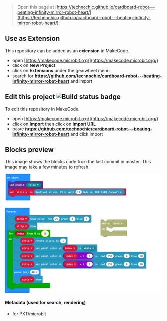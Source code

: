 
> Open this page at [https://technochic.github.io/cardboard-robot---beating-infinity-mirror-robot-heart/](https://technochic.github.io/cardboard-robot---beating-infinity-mirror-robot-heart/)

## Use as Extension

This repository can be added as an **extension** in MakeCode.

* open [https://makecode.microbit.org/](https://makecode.microbit.org/)
* click on **New Project**
* click on **Extensions** under the gearwheel menu
* search for **https://github.com/technochic/cardboard-robot---beating-infinity-mirror-robot-heart** and import

## Edit this project ![Build status badge](https://github.com/technochic/cardboard-robot---beating-infinity-mirror-robot-heart/workflows/MakeCode/badge.svg)

To edit this repository in MakeCode.

* open [https://makecode.microbit.org/](https://makecode.microbit.org/)
* click on **Import** then click on **Import URL**
* paste **https://github.com/technochic/cardboard-robot---beating-infinity-mirror-robot-heart** and click import

## Blocks preview

This image shows the blocks code from the last commit in master.
This image may take a few minutes to refresh.

![A rendered view of the blocks](https://github.com/technochic/cardboard-robot---beating-infinity-mirror-robot-heart/raw/master/.github/makecode/blocks.png)

#### Metadata (used for search, rendering)

* for PXT/microbit
<script src="https://makecode.com/gh-pages-embed.js"></script><script>makeCodeRender("{{ site.makecode.home_url }}", "{{ site.github.owner_name }}/{{ site.github.repository_name }}");</script>
